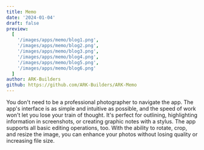 ```yaml
---
title: Memo
date: '2024-01-04'
draft: false
preview:
  [
    '/images/apps/memo/blog1.png',
    '/images/apps/memo/blog2.png',
    '/images/apps/memo/blog3.png',
    '/images/apps/memo/blog4.png',
    '/images/apps/memo/blog5.png',
    '/images/apps/memo/blog6.png'
  ]
author: ARK-Builders
github: https://github.com/ARK-Builders/ARK-Memo
---
```


You don't need to be a professional photographer to navigate the app. The app's interface is as simple and intuitive as possible, and the speed of work won't let you lose your train of thought. It's perfect for outlining, highlighting information in screenshots, or creating graphic notes with a stylus. The app supports all basic editing operations, too. With the ability to rotate, crop, and resize the image, you can enhance your photos without losing quality or increasing file size.
